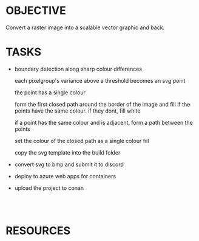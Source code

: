 
# OBJECTIVE
Convert a raster image into a scalable vector graphic and back.

# TASKS

- boundary detection along sharp colour differences

    each pixelgroup's variance above a threshold becomes an svg point

    the point has a single colour

    form the first closed path around the border of the image and fill if the points have the same colour. if they dont, fill white

    if a point has the same colour and is adjacent, form a path between the points

    set the colour of the closed path as a single colour fill

    copy the svg template into the build folder

- convert svg to bmp and submit it to discord

- deploy to azure web apps for containers

- upload the project to conan

<br>
<br>

# RESOURCES
